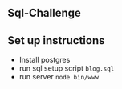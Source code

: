 ## Sql-Challenge

## Set up instructions
  * Install postgres
  * run sql setup script `blog.sql`
  * run server `node bin/www`
  
